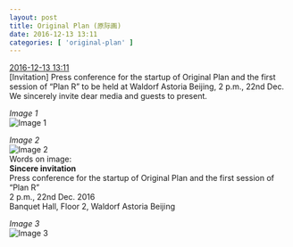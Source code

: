 ```yaml
---
layout: post
title: Original Plan (原际画)
date: 2016-12-13 13:11
categories: [ 'original-plan' ]
---
```


<div class="weibo-info">
  <a href="http://weibo.com/5626539553/ElUfr0RDr">2016-12-13 13:11</a>
</div>
[Invitation] Press conference for the startup of Original Plan and the first session of “Plan R” to be held at Waldorf Astoria Beijing, 2 p.m., 22nd Dec. We sincerely invite dear media and guests to present.

<!-- more -->

*Image 1*  
![Image 1](http://ww1.sinaimg.cn/mw690/0068MnXXgw1fap32sz5crj31kw0sg41a.jpg)

*Image 2*  
![Image 2](http://ww1.sinaimg.cn/mw690/0068MnXXgw1fap34et0ozj31kw2dn7mn.jpg)  
Words on image:  
**Sincere invitation**  
Press conference for the startup of Original Plan and the first session of “Plan R”  
2 p.m., 22nd Dec. 2016  
Banquet Hall, Floor 2, Waldorf Astoria Beijing

*Image 3*  
![Image 3](http://ww1.sinaimg.cn/mw690/0068MnXXgw1fap331p7rbj31kw0sgtcs.jpg)
